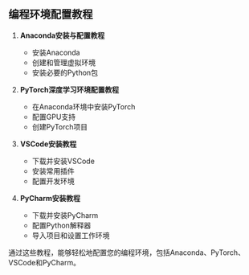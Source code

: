 ## 编程环境配置教程

1. **Anaconda安装与配置教程**
   - 安装Anaconda
   - 创建和管理虚拟环境
   - 安装必要的Python包

2. **PyTorch深度学习环境配置教程**
   - 在Anaconda环境中安装PyTorch
   - 配置GPU支持
   - 创建PyTorch项目

3. **VSCode安装教程**
   - 下载并安装VSCode
   - 安装常用插件
   - 配置开发环境

4. **PyCharm安装教程**
   - 下载并安装PyCharm
   - 配置Python解释器
   - 导入项目和设置工作环境

通过这些教程，能够轻松地配置您的编程环境，包括Anaconda、PyTorch、VSCode和PyCharm。
